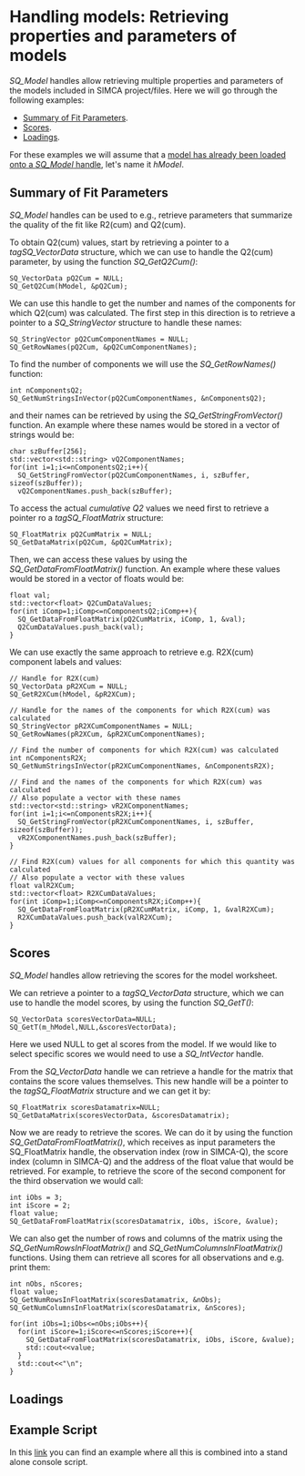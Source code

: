 # Handling models: Retrieving properties and parameters of models

*SQ_Model* handles allow retrieving multiple properties and parameters of the models included in SIMCA project/files. Here we will go through the following examples:

- [Summary of Fit Parameters](#Summary).
- [Scores](#Scores).
- [Loadings](#Loadings).

For these examples we will assume that a [model has already been loaded onto a *SQ_Model* handle](../05_0_HandlingModels_Introduction/HandlingModels_Introduction.md), let's name it *hModel*.

## <a name="Summary">Summary of Fit Parameters</a>

*SQ_Model* handles can be used to e.g., retrieve parameters that summarize the quality of the fit like R2(cum) and Q2(cum).

To obtain Q2(cum) values, start by retrieving a pointer to a *tagSQ_VectorData* structure, which we can use to handle the Q2(cum) parameter, by using the function *SQ_GetQ2Cum()*:
```
SQ_VectorData pQ2Cum = NULL;
SQ_GetQ2Cum(hModel, &pQ2Cum);
```

We can use this handle to get the number and names of the components for which Q2(cum) was calculated. The first step in this direction is to retrieve a pointer to a *SQ_StringVector* structure to handle these names:
```
SQ_StringVector pQ2CumComponentNames = NULL;
SQ_GetRowNames(pQ2Cum, &pQ2CumComponentNames);
```

To find the number of components we will use the *SQ_GetRowNames()* function:
```
int nComponentsQ2;
SQ_GetNumStringsInVector(pQ2CumComponentNames, &nComponentsQ2);
```

and their names can be retrieved by using the *SQ_GetStringFromVector()* function. An example where these names would be stored in a vector of strings would be:
```
char szBuffer[256];
std::vector<std::string> vQ2ComponentNames;
for(int i=1;i<=nComponentsQ2;i++){
  SQ_GetStringFromVector(pQ2CumComponentNames, i, szBuffer, sizeof(szBuffer));
  vQ2ComponentNames.push_back(szBuffer);  
```

To access the actual *cumulative Q2* values we need first to retrieve a pointer ro a *tagSQ_FloatMatrix* structure:
```
SQ_FloatMatrix pQ2CumMatrix = NULL;
SQ_GetDataMatrix(pQ2Cum, &pQ2CumMatrix);
```

Then, we can access these values by using the *SQ_GetDataFromFloatMatrix()* function. An example where these values would be stored in a vector of floats would be:
```
float val;
std::vector<float> Q2CumDataValues;
for(int iComp=1;iComp<=nComponentsQ2;iComp++){
  SQ_GetDataFromFloatMatrix(pQ2CumMatrix, iComp, 1, &val);
  Q2CumDataValues.push_back(val);
}
```

We can use exactly the same approach to retrieve e.g. R2X(cum) component labels and values:
```
// Handle for R2X(cum)
SQ_VectorData pR2XCum = NULL;
SQ_GetR2XCum(hModel, &pR2XCum);

// Handle for the names of the components for which R2X(cum) was calculated
SQ_StringVector pR2XCumComponentNames = NULL;
SQ_GetRowNames(pR2XCum, &pR2XCumComponentNames);

// Find the number of components for which R2X(cum) was calculated
int nComponentsR2X;
SQ_GetNumStringsInVector(pR2XCumComponentNames, &nComponentsR2X);

// Find and the names of the components for which R2X(cum) was calculated
// Also populate a vector with these names
std::vector<std::string> vR2XComponentNames;
for(int i=1;i<=nComponentsR2X;i++){
  SQ_GetStringFromVector(pR2XCumComponentNames, i, szBuffer, sizeof(szBuffer));
  vR2XComponentNames.push_back(szBuffer);
}

// Find R2X(cum) values for all components for which this quantity was calculated
// Also populate a vector with these values
float valR2XCum;
std::vector<float> R2XCumDataValues;
for(int iComp=1;iComp<=nComponentsR2X;iComp++){
  SQ_GetDataFromFloatMatrix(pR2XCumMatrix, iComp, 1, &valR2XCum);
  R2XCumDataValues.push_back(valR2XCum);
}
```

## <a name="Scores">Scores</a>

*SQ_Model* handles allow retrieving the scores for the model worksheet.

We can retrieve a pointer to a *tagSQ_VectorData* structure, which we can use to handle the model scores, by using the function *SQ_GetT()*:
```
SQ_VectorData scoresVectorData=NULL;
SQ_GetT(m_hModel,NULL,&scoresVectorData);
```

Here we used NULL to get al scores from the model. If we would like to select specific scores we would need to use a *SQ_IntVector* handle.

From the *SQ_VectorData* handle we can retrieve a handle for the matrix that contains the score values themselves. This new handle will be a pointer to the *tagSQ_FloatMatrix* structure and we can  get it by:
```
SQ_FloatMatrix scoresDatamatrix=NULL;
SQ_GetDataMatrix(scoresVectorData, &scoresDatamatrix);
```

Now we are ready to retrieve the scores. We can do it by using the function *SQ_GetDataFromFloatMatrix()*, which receives as input parameters the SQ_FloatMatrix handle, the observation index (row in SIMCA-Q), the score index (column in SIMCA-Q) and the address of the float value that would be retrieved. For example, to retrieve the score of the second component for the third observation we would call:
```
int iObs = 3;
int iScore = 2;
float value;
SQ_GetDataFromFloatMatrix(scoresDatamatrix, iObs, iScore, &value);
```

We can also get the number of rows and columns of the matrix using the *SQ_GetNumRowsInFloatMatrix()* and *SQ_GetNumColumnsInFloatMatrix()* functions. Using them can retrieve all scores for all observations and e.g. print them:
```
int nObs, nScores;
float value;
SQ_GetNumRowsInFloatMatrix(scoresDatamatrix, &nObs);
SQ_GetNumColumnsInFloatMatrix(scoresDatamatrix, &nScores);

for(int iObs=1;iObs<=nObs;iObs++){
  for(int iScore=1;iScore<=nScores;iScore++){
    SQ_GetDataFromFloatMatrix(scoresDatamatrix, iObs, iScore, &value);
    std::cout<<value;
  }
  std::cout<<"\n";
}
```

## <a name="Loadings">Loadings</a>

## <a name="ExampleScript">Example Script</a>

In this [link]((HandlingModels_GettingScores.cpp)) you can find an example where all this is combined into a stand alone console script.
